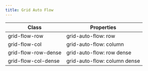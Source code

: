 ```yaml
---
title: Grid Auto Flow
---
```


| Class       | Properties               |
| ----------- | ------------------------ |
| grid-flow-row | grid-auto-flow: row |
| grid-flow-col | grid-auto-flow: column |
| grid-flow-row-dense | grid-auto-flow: row dense |
| grid-flow-col-dense | grid-auto-flow: column dense |